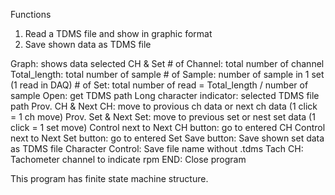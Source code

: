 Functions
1. Read a TDMS file and show in graphic format
2. Save shown data as TDMS file

Graph: shows data selected CH & Set
&#35; of Channel: total number of channel 
Total_length: total number of sample
&#35; of Sample: number of sample in 1 set (1 read in DAQ)
&#35; of Set: total number of read = Total_length / number of sample
Open: get TDMS path
Long character indicator: selected TDMS file path
Prov. CH & Next CH: move to provious ch data or next ch data (1 click = 1 ch move)
Prov. Set & Next Set: move to previous set or nest set data  (1 click = 1 set move)
Control next to Next CH button: go to entered CH
Control next to Next Set button: go to entered Set
Save button: Save shown set data as TDMS file
Character Control: Save file name without .tdms
Tach CH: Tachometer channel to indicate rpm
END: Close program

This program has finite state machine structure.
